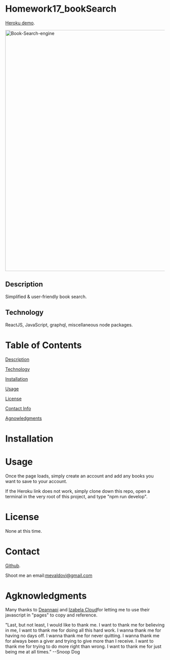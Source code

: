 # Homework17_bookSearch
[Heroku demo](https://book-serach-engine-mv.herokuapp.com/). 


<img width="761" alt="Book-Search-engine" src="https://user-images.githubusercontent.com/83307023/135496670-a5a59f06-a844-4b1f-8ef8-337b908b3947.PNG">


## Description
Simplified  & user-friendly book search.

## Technology 
ReactJS, JavaScript, graphql, miscellaneous node packages.

# Table of Contents
[Description](https://github.com/mevaldovi/Homework17_bookSearch#Description)

[Technology](https://github.com/mevaldovi/Homework17_bookSearch#Technology)

[Installation](https://github.com/mevaldovi/Homework17_bookSearch#Installation)


[Usage](https://github.com/mevaldovi/Homework17_bookSearch#Usage)


[License](https://github.com/mevaldovi/Homework17_bookSearch#License)


[Contact Info](https://github.com/mevaldovi/Homework17_bookSearch#Contact)


[Agnowledgments](https://github.com/mevaldovi/Homework17_bookSearch#Agknowledgments)

# Installation


# Usage
Once the page loads, simply create an account and add any books you want to save to your account.

If the Heroku link does not work, simply clone down this repo, open a terminal in the very root of this project, and type "npm run develop".
# License
None at this time.
# Contact
[Github](https://github.com/mevaldovi).


Shoot me an email:[mevaldovi@gmail.com](mailto:mevaldovi@gmail.com)
# Agknowledgments

Many thanks to [Deannapi](https://github.com/deannapi/book-search-engine) and [Izabela Cloud](https://github.com/izabelacloud)for letting me to use their javascript in "pages" to copy and reference.

"Last, but not least, I would like to thank me. I want to thank me for believing in me, I want to thank me for doing all this hard work. I wanna thank me for having no days off. I wanna thank me for never quitting. I wanna thank me for always been a giver and trying to give more than I receive. I want to thank me for trying to do more right than wrong. I want to thank me for just being me at all times.” --Snoop Dog



